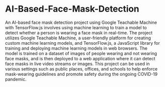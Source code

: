 # AI-Based-Face-Mask-Detection
An AI-based face mask detection project using Google Teachable Machine with TensorFlow.js involves using machine learning to train a model to detect whether a person is wearing a face mask in real-time. The project utilizes Google Teachable Machine, a user-friendly platform for creating custom machine learning models, and TensorFlow.js, a JavaScript library for training and deploying machine learning models in web browsers. The model is trained on a dataset of images of people wearing and not wearing face masks, and is then deployed to a web application where it can detect face masks in live video streams or images. This project can be used in various settings such as public places, offices, and schools to help enforce mask-wearing guidelines and promote safety during the ongoing COVID-19 pandemic.
